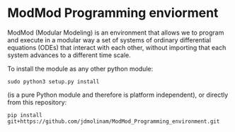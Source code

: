 # ModMod Programming enviorment

ModMod (Modular Modeling) is an environment that allows we to program and execute in a modular way a set of systems of ordinary differential equations (ODEs) that interact with each other, without importing that each system advances to a different time scale.


To install the module as any other python module:

``
sudo python3 setup.py install
``

(is a pure Python module and therefore is platform independent), or directly from this repository:

``
pip install git+https://github.com/jdmolinam/ModMod_Programming_environment.git
``



